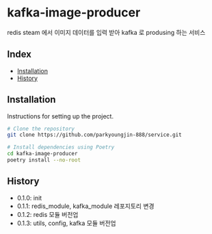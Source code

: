 # kafka-image-producer

redis steam 에서 이미지 데이터를 입력 받아 kafka 로 produsing 하는 서비스

## Index

- [Installation](#installation)
- [History](#History)

## Installation

Instructions for setting up the project.

```bash
# Clone the repository
git clone https://github.com/parkyoungjin-888/service.git

# Install dependencies using Poetry
cd kafka-image-producer
poetry install --no-root
```

## History
+ 0.1.0: init
+ 0.1.1: redis_module, kafka_module 레포지토리 변경
+ 0.1.2: redis 모듈 버전업
+ 0.1.3: utils, config, kafka 모듈 버전업
